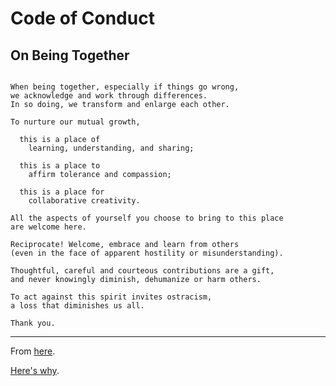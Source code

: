 # Code of Conduct

## On Being Together

```

When being together, especially if things go wrong,  
we acknowledge and work through differences.  
In so doing, we transform and enlarge each other.

To nurture our mutual growth,

  this is a place of  
    learning, understanding, and sharing;  

  this is a place to  
    affirm tolerance and compassion;  

  this is a place for  
    collaborative creativity.

All the aspects of yourself you choose to bring to this place  
are welcome here.

Reciprocate! Welcome, embrace and learn from others  
(even in the face of apparent hostility or misunderstanding).

Thoughtful, careful and courteous contributions are a gift,
and never knowingly diminish, dehumanize or harm others.

To act against this spirit invites ostracism, 
a loss that diminishes us all.

Thank you.

```

---

From [here](https://github.com/ntoll/being_together).

[Here's why](https://ntoll.org/article/on-being-together/).
